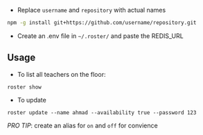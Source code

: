 - Replace `username` and `repository` with actual names

```bash
npm -g install git+https://github.com/username/repository.git
```

- Create an .env file in `~/.roster/` and paste the REDIS_URL

## Usage

- To list all teachers on the floor:

```
roster show
```

- To update

```
roster update --name ahmad --availability true --password 123
```

_PRO TIP_: create an alias for `on` and `off` for convience
